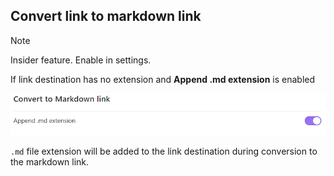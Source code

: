 ## Convert link to markdown link

> [!NOTE] 
> Insider feature. Enable in settings.


If link destination has no extension and **Append .md extension** is enabled

![Append .md extension option](/docs/img/append-md-extension-option.png)

`.md` file extension will be added to the link destination during conversion to the markdown link.